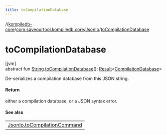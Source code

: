 ```yaml
---
title: toCompilationDatabase
---
```

//[kompiledb-core](../../../index.html)/[com.saveourtool.kompiledb.core](../index.html)/[JsonIo](index.html)/[toCompilationDatabase](to-compilation-database.html)



# toCompilationDatabase



[jvm]\
abstract fun [String](https://kotlinlang.org/api/latest/jvm/stdlib/kotlin/-string/index.html).[toCompilationDatabase](to-compilation-database.html)(): [Result](https://kotlinlang.org/api/latest/jvm/stdlib/kotlin/-result/index.html)&lt;[CompilationDatabase](../-compilation-database/index.html)&gt;



De-serializes a compilation database from this JSON string.



#### Return



either a compilation database, or a JSON syntax error.



#### See also


| |
|---|
| [JsonIo.toCompilationCommand](to-compilation-command.html) |




